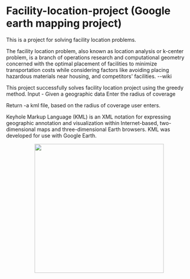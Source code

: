 # Facility-location-project (Google earth mapping project)
This is a project for solving facility location problems. 

The facility location problem, also known as location analysis or k-center problem, is a branch of operations research and computational geometry concerned with the optimal placement of facilities to minimize transportation costs while considering factors like avoiding placing hazardous materials near housing, and competitors' facilities. --wiki

This project successfully solves facility location project using the greedy method.
Input - Given a geographic data
        Enter the radius of coverage
      
Return -a kml file, based on the radius of coverage user enters.

Keyhole Markup Language (KML) is an XML notation for expressing geographic annotation and visualization within Internet-based, two-dimensional maps and three-dimensional Earth browsers. KML was developed for use with Google Earth.


<p align="center">
  <img src="https://github.com/t119y/Facility-location-project/blob/master/Facility%20location%20project/Facilities%20location%20demo1.PNG" width="350"/>
</p>
